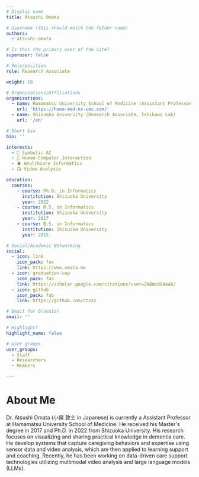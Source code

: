 ```yaml
---
# Display name
title: Atsushi Omata

# Username (this should match the folder name)
authors:
  - atsushi-omata

# Is this the primary user of the site?
superuser: false

# Role/position
role: Research Associate

weight: 10

# Organizations/Affiliations
organizations:
  - name: Hamamatsu University School of Medicine (Assistant Professor)
    url: 'https://hama-med-nx-cec.com/'
  - name: Shizuoka University (Research Associate, Ishikawa Lab)
    url: '/en'

# Short bio
bio: ''

interests: 
  - 🧠 Symbolic AI
  - 👥 Human-Computer Interaction
  - 🫀 Healthcare Informatics
  - 📺 Video Analysis

education:
  courses:
    - course: Ph.D. in Informatics
      institution: Shizuoka University
      year: 2022
    - course: M.S. in Informatics
      institution: Shizuoka University
      year: 2017
    - course: B.S. in Informatics
      institution: Shizuoka University
      year: 2015

# Social/Academic Networking
social: 
  - icon: link
    icon_pack: fas
    link: https://www.omata.me
  - icon: graduation-cap
    icon_pack: fas
    link: https://scholar.google.com/citations?user=ZNBWz98AAAAJ
  - icon: github
    icon_pack: fab
    link: https://github.com/ctxzz

# Email for Gravatar
email: ''

# Highlight?
highlight_name: false

# User groups
user_groups:
  - Staff
  - Researchers
  - Members

---
```


# About Me

Dr. Atsushi Omata (小俣 敦士 in Japanese) is currently a Assistant Professor at Hamamatsu University School of Medicine. He received his Master's degree in 2017 and Ph.D. in 2022 from Shizuoka University. His research focuses on visualizing and sharing practical knowledge in dementia care. He develop systems that capture caregiving behaviors and expertise using sensor data and video analysis, which are then applied to learning support and coaching. Recently, he has been working on data-driven care support technologies utilizing multimodal video analysis and large language models (LLMs). 
